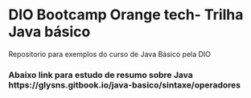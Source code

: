 # DIO Bootcamp Orange tech- Trilha Java básico
Repositorio para exemplos do curso de Java Básico pela DIO
<h3>Abaixo link para estudo de resumo  sobre Java https://glysns.gitbook.io/java-basico/sintaxe/operadores</h3>

